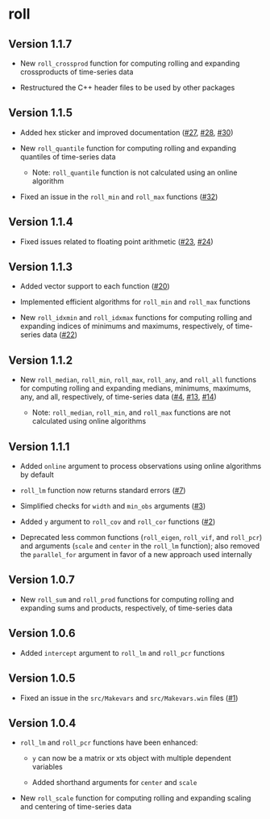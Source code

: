 # roll

## Version 1.1.7

* New `roll_crossprod` function for computing rolling and expanding crossproducts of time-series data

* Restructured the C++ header files to be used by other packages

## Version 1.1.5

* Added hex sticker and improved documentation ([#27](https://github.com/jasonjfoster/roll/issues/27), [#28](https://github.com/jasonjfoster/roll/issues/28), [#30](https://github.com/jasonjfoster/roll/issues/30))

* New `roll_quantile` function for computing rolling and expanding quantiles of time-series data

    * Note: `roll_quantile` function is not calculated using an online algorithm

* Fixed an issue in the `roll_min` and `roll_max` functions ([#32](https://github.com/jasonjfoster/roll/issues/32))

## Version 1.1.4

* Fixed issues related to floating point arithmetic ([#23](https://github.com/jasonjfoster/roll/issues/23), [#24](https://github.com/jasonjfoster/roll/issues/24))

## Version 1.1.3

* Added vector support to each function ([#20](https://github.com/jasonjfoster/roll/issues/20))

* Implemented efficient algorithms for `roll_min` and `roll_max` functions

* New `roll_idxmin` and `roll_idxmax` functions for computing rolling and expanding indices of minimums and maximums, respectively, of time-series data ([#22](https://github.com/jasonjfoster/roll/issues/22))

## Version 1.1.2

* New `roll_median`, `roll_min`, `roll_max`, `roll_any`, and `roll_all` functions for computing rolling and expanding medians, minimums, maximums, any, and all, respectively, of time-series data ([#4](https://github.com/jasonjfoster/roll/issues/4), [#13](https://github.com/jasonjfoster/roll/issues/13), [#14](https://github.com/jasonjfoster/roll/issues/14))
    
    * Note: `roll_median`, `roll_min`, and `roll_max` functions are not calculated using online algorithms

## Version 1.1.1

* Added `online` argument to process observations using online algorithms by default

* `roll_lm` function now returns standard errors ([#7](https://github.com/jasonjfoster/roll/issues/7))

* Simplified checks for `width` and `min_obs` arguments ([#3](https://github.com/jasonjfoster/roll/issues/3))

* Added `y` argument to `roll_cov` and `roll_cor` functions ([#2](https://github.com/jasonjfoster/roll/issues/2))

* Deprecated less common functions (`roll_eigen`, `roll_vif`, and `roll_pcr`) and arguments (`scale` and `center` in the `roll_lm` function); also removed the `parallel_for` argument in favor of a new approach used internally

## Version 1.0.7

* New `roll_sum` and `roll_prod` functions for computing rolling and expanding sums and products, respectively, of time-series data

## Version 1.0.6

* Added `intercept` argument to `roll_lm` and `roll_pcr` functions

## Version 1.0.5

* Fixed an issue in the `src/Makevars` and `src/Makevars.win` files ([#1](https://github.com/jasonjfoster/roll/issues/1))

## Version 1.0.4

* `roll_lm` and `roll_pcr` functions have been enhanced:

    * `y` can now be a matrix or xts object with multiple dependent variables

    * Added shorthand arguments for `center` and `scale`

* New `roll_scale` function for computing rolling and expanding scaling and centering of time-series data
